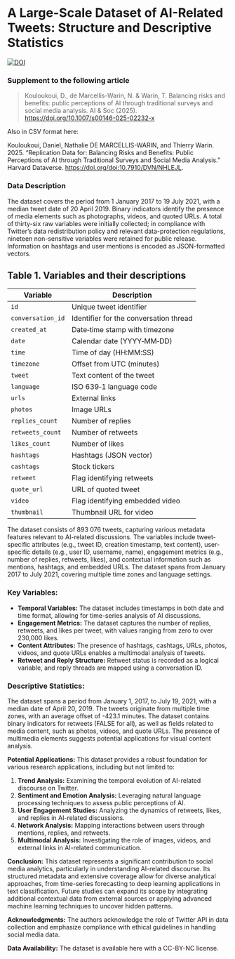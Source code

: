 # A Large-Scale Dataset of AI-Related Tweets: Structure and Descriptive Statistics

[![DOI](https://zenodo.org/badge/926193933.svg)](https://zenodo.org/records/15230836)

### Supplement to the following article

> Kouloukoui, D., de Marcellis-Warin, N. & Warin, T. Balancing risks and benefits: public perceptions of AI through traditional surveys and social media analysis. AI & Soc (2025). https://doi.org/10.1007/s00146-025-02232-x

Also in CSV format here:

Kouloukoui, Daniel, Nathalie DE MARCELLIS-WARIN, and Thierry Warin. 2025. “Replication Data for: Balancing Risks and Benefits: Public Perceptions of AI through Traditional Surveys and Social Media Analysis.” Harvard Dataverse. https://doi.org/doi:10.7910/DVN/NHLEJL.

### Data Description

The dataset covers the period from 1 January 2017 to 19 July 2021, with a median tweet date of 20 April 2019. Binary indicators identify the presence of media elements such as photographs, videos, and quoted URLs. A total of thirty-six raw variables were initially collected; in compliance with Twitter’s data redistribution policy and relevant data-protection regulations, nineteen non-sensitive variables were retained for public release. Information on hashtags and user mentions is encoded as JSON-formatted vectors.


## Table 1. Variables and their descriptions

| Variable          | Description                                  |
| -------------------------- | -------------------------------------------- |
| `id`              | Unique tweet identifier                      |
| `conversation_id` | Identifier for the conversation thread       |
| `created_at`      | Date‑time stamp with timezone                |
| `date`            | Calendar date (YYYY‑MM‑DD)                   |
| `time`            | Time of day (HH\:MM\:SS)                     |
| `timezone`        | Offset from UTC (minutes)                    |
| `tweet`           | Text content of the tweet                    |
| `language`        | ISO 639‑1 language code                      |
| `urls`            | External links                               |
| `photos`          | Image URLs                                   |
| `replies_count`   | Number of replies                            |
| `retweets_count`  | Number of retweets                           |
| `likes_count`     | Number of likes                              |
| `hashtags`        | Hashtags (JSON vector)                       |
| `cashtags`        | Stock tickers                                |
| `retweet`         | Flag identifying retweets                    |
| `quote_url`       | URL of quoted tweet                          |
| `video`           | Flag identifying embedded video              |
| `thumbnail`       | Thumbnail URL for video                      |

The dataset consists of 893 076 tweets, capturing various metadata features relevant to AI-related discussions. The variables include tweet-specific attributes (e.g., tweet ID, creation timestamp, text content), user-specific details (e.g., user ID, username, name), engagement metrics (e.g., number of replies, retweets, likes), and contextual information such as mentions, hashtags, and embedded URLs. The dataset spans from January 2017 to July 2021, covering multiple time zones and language settings.

### **Key Variables:**
- **Temporal Variables:** The dataset includes timestamps in both date and time format, allowing for time-series analysis of AI discussions.
- **Engagement Metrics:** The dataset captures the number of replies, retweets, and likes per tweet, with values ranging from zero to over 230,000 likes.
- **Content Attributes:** The presence of hashtags, cashtags, URLs, photos, videos, and quote URLs enables a multimodal analysis of tweets.
- **Retweet and Reply Structure:** Retweet status is recorded as a logical variable, and reply threads are mapped using a conversation ID.

### **Descriptive Statistics:**
The dataset spans a period from January 1, 2017, to July 19, 2021, with a median date of April 20, 2019. The tweets originate from multiple time zones, with an average offset of -423.1 minutes.
The dataset contains binary indicators for retweets (FALSE for all), as well as fields related to media content, such as photos, videos, and quote URLs.
The presence of multimedia elements suggests potential applications for visual content analysis.

**Potential Applications:**
This dataset provides a robust foundation for various research applications, including but not limited to:
1. **Trend Analysis:** Examining the temporal evolution of AI-related discourse on Twitter.
2. **Sentiment and Emotion Analysis:** Leveraging natural language processing techniques to assess public perceptions of AI.
3. **User Engagement Studies:** Analyzing the dynamics of retweets, likes, and replies in AI-related discussions.
4. **Network Analysis:** Mapping interactions between users through mentions, replies, and retweets.
5. **Multimodal Analysis:** Investigating the role of images, videos, and external links in AI-related communication.

**Conclusion:**
This dataset represents a significant contribution to social media analytics, particularly in understanding AI-related discourse. Its structured metadata and extensive coverage allow for diverse analytical approaches, from time-series forecasting to deep learning applications in text classification. Future studies can expand its scope by integrating additional contextual data from external sources or applying advanced machine learning techniques to uncover hidden patterns.

**Acknowledgments:**
The authors acknowledge the role of Twitter API in data collection and emphasize compliance with ethical guidelines in handling social media data.

**Data Availability:**
The dataset is available here with a CC-BY-NC license.

